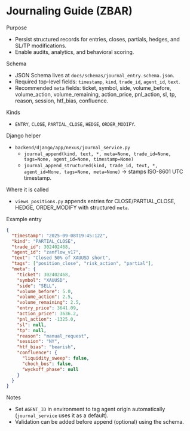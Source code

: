 Journaling Guide (ZBAR)
=======================

Purpose
- Persist structured records for entries, closes, partials, hedges, and SL/TP modifications.
- Enable audits, analytics, and behavioral scoring.

Schema
- JSON Schema lives at `docs/schemas/journal_entry.schema.json`.
- Required top-level fields: `timestamp`, `kind`, `trade_id`, `agent_id`, `text`.
- Recommended `meta` fields: ticket, symbol, side, volume_before, volume_action, volume_remaining, action_price, pnl_action, sl, tp, reason, session, htf_bias, confluence.

Kinds
- `ENTRY`, `CLOSE`, `PARTIAL_CLOSE`, `HEDGE`, `ORDER_MODIFY`.

Django helper
- `backend/django/app/nexus/journal_service.py`
  - `journal_append(kind, text, *, meta=None, trade_id=None, tags=None, agent_id=None, timestamp=None)`
  - `journal_append_structured(kind, trade_id, text, *, agent_id=None, tags=None, meta=None)` → stamps ISO-8601 UTC timestamp.

Where it is called
- `views_positions.py` appends entries for CLOSE/PARTIAL_CLOSE, HEDGE, ORDER_MODIFY with structured `meta`.

Example entry
```json
{
  "timestamp": "2025-09-08T19:45:12Z",
  "kind": "PARTIAL_CLOSE",
  "trade_id": 302402468,
  "agent_id": "zanflow_v17",
  "text": "Closed 50% of XAUUSD short",
  "tags": ["position_close", "risk_action", "partial"],
  "meta": {
    "ticket": 302402468,
    "symbol": "XAUUSD",
    "side": "SELL",
    "volume_before": 5.0,
    "volume_action": 2.5,
    "volume_remaining": 2.5,
    "entry_price": 3641.09,
    "action_price": 3636.2,
    "pnl_action": -1325.0,
    "sl": null,
    "tp": null,
    "reason": "manual_request",
    "session": "NY",
    "htf_bias": "bearish",
    "confluence": {
      "liquidity_sweep": false,
      "choch_bos": false,
      "wyckoff_phase": null
    }
  }
}
```

Notes
- Set `AGENT_ID` in environment to tag agent origin automatically (`journal_service` uses it as a default).
- Validation can be added before append (optional) using the schema.

